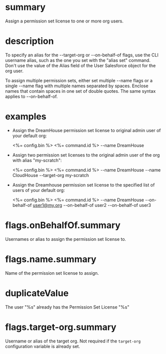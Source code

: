 # summary

Assign a permission set license to one or more org users.

# description

To specify an alias for the --target-org or --on-behalf-of flags, use the CLI username alias, such as the one you set with the "alias set" command. Don't use the value of the Alias field of the User Salesforce object for the org user.

To assign multiple permission sets, either set multiple --name flags or a single --name flag with multiple names separated by spaces. Enclose names that contain spaces in one set of double quotes. The same syntax applies to --on-behalf-of.

# examples

- Assign the DreamHouse permission set license to original admin user of your default org:

  <%= config.bin %> <%= command.id %> --name DreamHouse

- Assign two permission set licenses to the original admin user of the org with alias "my-scratch":

  <%= config.bin %> <%= command.id %> --name DreamHouse --name CloudHouse --target-org my-scratch

- Assign the Dreamhouse permission set license to the specified list of users of your default org:

  <%= config.bin %> <%= command.id %> --name DreamHouse --on-behalf-of user1@my.org --on-behalf-of user2 --on-behalf-of user3

# flags.onBehalfOf.summary

Usernames or alias to assign the permission set license to.

# flags.name.summary

Name of the permission set license to assign.

# duplicateValue

The user "%s" already has the Permission Set License "%s"

# flags.target-org.summary

Username or alias of the target org. Not required if the `target-org` configuration variable is already set.
